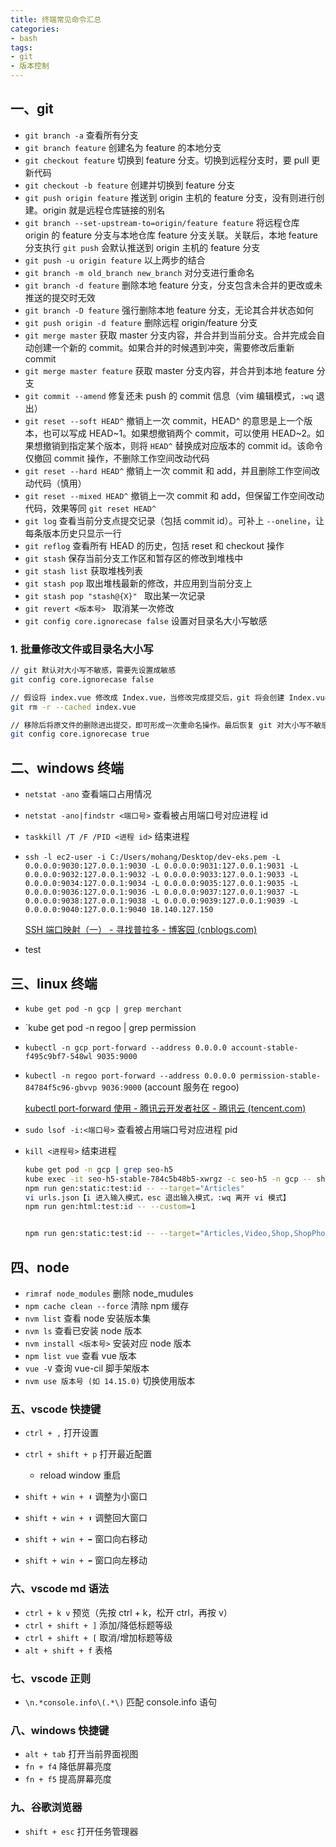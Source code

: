 ```yaml
---
title: 终端常见命令汇总
categories: 
- bash
tags:
- git
- 版本控制
---
```


## 一、git

- `git branch -a` 查看所有分支
- `git branch feature` 创建名为 feature 的本地分支
- `git checkout feature` 切换到 feature 分支。切换到远程分支时，要 pull 更新代码
- `git checkout -b feature` 创建并切换到 feature 分支 <!-- more -->
- `git push origin feature` 推送到 origin 主机的 feature 分支，没有则进行创建。origin 就是远程仓库链接的别名
- `git branch --set-upstream-to=origin/feature feature` 将远程仓库 origin 的 feature 分支与本地仓库 feature 分支关联。关联后，本地 feature 分支执行 `git push` 会默认推送到 origin 主机的 feature 分支
- `git push -u origin feature` 以上两步的结合
- `git branch -m old_branch new_branch` 对分支进行重命名
- `git branch -d feature` 删除本地 feature 分支，分支包含未合并的更改或未推送的提交时无效
- `git branch -D feature` 强行删除本地 feature 分支，无论其合并状态如何
- `git push origin -d feature` 删除远程 origin/feature 分支
- `git merge master` 获取 master 分支内容，并合并到当前分支。合并完成会自动创建一个新的 commit。如果合并的时候遇到冲突，需要修改后重新 commit
- `git merge master feature` 获取 master 分支内容，并合并到本地 feature 分支
- `git commit --amend` 修复还未 push 的 commit 信息（vim 编辑模式，`:wq` 退出）
- `git reset --soft HEAD^` 撤销上一次 commit，HEAD^ 的意思是上一个版本，也可以写成 HEAD~1。如果想撤销两个 commit，可以使用 HEAD~2。如果想撤销到指定某个版本，则将 `HEAD^` 替换成对应版本的 commit id。该命令仅撤回 commit 操作，不删除工作空间改动代码
- `git reset --hard HEAD^` 撤销上一次 commit 和 add，并且删除工作空间改动代码（慎用）
- `git reset --mixed HEAD^` 撤销上一次 commit 和 add，但保留工作空间改动代码，效果等同 `git reset HEAD^`
- `git log` 查看当前分支点提交记录（包括 commit id）。可补上 `--oneline`，让每条版本历史只显示一行
- `git reflog` 查看所有 HEAD 的历史，包括 reset 和 checkout 操作
- `git stash` 保存当前分支工作区和暂存区的修改到堆栈中
- `git stash list` 获取堆栈列表
- `git stash pop` 取出堆栈最新的修改，并应用到当前分支上
- `git stash pop "stash@{X}" ` 取出某一次记录
- `git revert <版本号> ` 取消某一次修改
- `git config core.ignorecase false` 设置对目录名大小写敏感

### 1. 批量修改文件或目录名大小写
```bash
// git 默认对大小写不敏感，需要先设置成敏感
git config core.ignorecase false

// 假设将 index.vue 修改成 Index.vue，当修改完成提交后，git 将会创建 Index.vue，但原来的 index.vue 仍然会保留在仓库中，因此还需要移除原文件在 git 中的记录
git rm -r --cached index.vue

// 移除后将原文件的删除进出提交，即可形成一次重命名操作。最后恢复 git 对大小写不敏感
git config core.ignorecase true
```



## 二、windows 终端

- `netstat -ano` 查看端口占用情况

- `netstat -ano|findstr <端口号>` 查看被占用端口号对应进程 id

- `taskkill /T /F /PID <进程 id>` 结束进程

- `ssh -l ec2-user -i C:/Users/mohang/Desktop/dev-eks.pem -L 0.0.0.0:9030:127.0.0.1:9030 -L 0.0.0.0:9031:127.0.0.1:9031 -L 0.0.0.0:9032:127.0.0.1:9032 -L 0.0.0.0:9033:127.0.0.1:9033 -L 0.0.0.0:9034:127.0.0.1:9034 -L 0.0.0.0:9035:127.0.0.1:9035 -L 0.0.0.0:9036:127.0.0.1:9036 -L 0.0.0.0:9037:127.0.0.1:9037 -L 0.0.0.0:9038:127.0.0.1:9038 -L 0.0.0.0:9039:127.0.0.1:9039 -L 0.0.0.0:9040:127.0.0.1:9040 18.140.127.150` 

  [SSH 端口映射（一） - 寻找普拉多 - 博客园 (cnblogs.com)](https://www.cnblogs.com/toughlife/p/5653669.html)

- test



## 三、linux 终端

- `kube get pod -n gcp | grep merchant`  

- `kube get pod -n regoo | grep permission

- `kubectl -n gcp port-forward --address 0.0.0.0 account-stable-f495c9bf7-548wl 9035:9000`

- `kubectl -n regoo port-forward --address 0.0.0.0 permission-stable-84784f5c96-gbvvp 9036:9000`  (account 服务在 regoo)

  [kubectl port-forward 使用 - 腾讯云开发者社区 - 腾讯云 (tencent.com)](https://cloud.tencent.com/developer/article/1861082)

- `sudo lsof -i:<端口号>` 查看被占用端口号对应进程 pid

- `kill <进程号>` 结束进程

  ```bash
  kube get pod -n gcp | grep seo-h5
  kube exec -it seo-h5-stable-784c5b48b5-xwrgz -c seo-h5 -n gcp -- sh
  npm run gen:static:test:id -- --target="Articles"
  vi urls.json【i 进入输入模式，esc 退出输入模式，:wq 离开 vi 模式】
  npm run gen:html:test:id -- --custom=1
  
  
  npm run gen:static:test:id -- --target="Articles,Video,Shop,ShopPhoto,ShopMenu,ShopReview,City,KolArticleDetail"
  ```
  
  



## 四、node

- `rimraf node_modules`  删除 node_mudules
- `npm cache clean --force` 清除 npm 缓存
- `nvm list` 查看 node 安装版本集
- `nvm ls` 查看已安装 node 版本
- `nvm install <版本号>` 安装对应 node 版本
- `npm list vue` 查看 vue 版本
- `vue -V` 查询 vue-cil 脚手架版本
- `nvm use 版本号 (如 14.15.0)`  切换使用版本



### 五、vscode 快捷键

- `ctrl + ,` 打开设置
- `ctrl + shift + p` 打开最近配置
  - reload window 重启

- `shift + win + ⬇`  调整为小窗口
- `shift + win + ⬆`  调整回大窗口
- `shift + win + ➡` 窗口向右移动
- `shift + win + ⬅` 窗口向左移动



### 六、vscode md 语法

- `ctrl + k v` 预览（先按 ctrl + k，松开 ctrl，再按 v）
- `ctrl + shift + ]` 添加/降低标题等级
- `ctrl + shift + [` 取消/增加标题等级
- `alt + shift + f` 表格



### 七、vscode 正则

- `\n.*console.info\(.*\)` 匹配 console.info 语句

### 八、windows 快捷键
- `alt + tab` 打开当前界面视图
- `fn + f4` 降低屏幕亮度
- `fn + f5` 提高屏幕亮度


### 九、谷歌浏览器
- `shift + esc` 打开任务管理器
